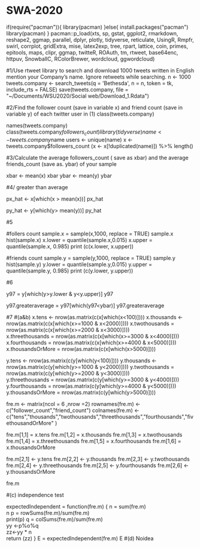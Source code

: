 # SWA-2020
if(require("pacman")){
  library(pacman)
}else{
  install.packages("pacman")
  library(pacman)
}
pacman::p_load(xts, sp, gstat, ggplot2, rmarkdown, reshape2, ggmap,
               parallel, dplyr, plotly, tidyverse, reticulate, UsingR, Rmpfr,
               swirl, corrplot, gridExtra, mise, latex2exp, tree, rpart, lattice,
               coin, primes, epitools, maps, clipr, ggmap, twitteR, ROAuth,
               tm, rtweet, base64enc, httpuv, SnowballC, RColorBrewer, wordcloud, ggwordcloud)

#1/Use rtweet library to search and download 1000 tweets written in English mention your Company’s name. Ignore retweets while searching.
n <- 1000
tweets.company <- search_tweets(q = 'Bethesda', n = n, token = tk,
                                include_rts = FALSE)
save(tweets.company, file = "~/Documents/WSU2020/Social web/Download_1.Rdata")

#2/Find the follower count (save in variable x) and friend count (save in variable y) of each twitter user in (1)
class(tweets.company)

names(tweets.company)
class(tweets.company$followers_count)
library(tidyverse)
name  <- tweets.company$name
users <- unique(name)
x <- tweets.company$followers_count
(x     <- x[!duplicated(name)]) %>% length()


#3/Calculate the average followers_count ( save as xbar) and the average friends_count (save as. ybar) of your sample


xbar <- mean(x)
xbar
ybar <- mean(y)
ybar

#4/ greater than average

px_hat <- x[which(x > mean(x))]
px_hat

py_hat <- y[which(y> mean(y))]
py_hat

#5 

#follers count
sample.x = sample(x,1000, replace = TRUE)
sample.x
hist(sample.x)
x.lower = quantile(sample.x,0.015)
x.upper = quantile(sample.x, 0.985)
print (c(x.lower, x.upper))

#friends count
sample.y = sample(y,1000, replace = TRUE)
sample.y
hist(sample.y)
y.lower = quantile(sample.y,0.015)
y.upper = quantile(sample.y, 0.985)
print (c(y.lower, y.upper))

#6 

y97 = y[which(y>y.lower & y<y.upper)]
y97

y97.greateraverage = y97[which(y97<ybar)]
y97.greateraverage

#7
#(a&b)
x.tens <- nrow(as.matrix(c(x[which(x<100)])))
x.thousands <- nrow(as.matrix(c(x[which(x>=1000 & x<2000)])))
x.twothousands = nrow(as.matrix(c(x[which(x>=2000 & x<3000)])))                    
x.threethousands = nrow(as.matrix(c(x[which(x>=3000 & x<4000)])))
x.fourthousands = nrow(as.matrix(c(x[which(x>=4000 & x<5000)])))
x.thousandsOrMore = nrow(as.matrix(c(x[which(x>5000)])))

y.tens <- nrow(as.matrix(c(y[which(y<100)])))
y.thousands <- nrow(as.matrix(c(y[which(y>=1000 & y<2000)])))
y.twothousands = nrow(as.matrix(c(y[which(y>=2000 & y<3000)])))                    
y.threethousands = nrow(as.matrix(c(y[which(y>=3000 & y<4000)])))
y.fourthousands = nrow(as.matrix(c(y[which(y>=4000 & y<5000)])))
y.thousandsOrMore = nrow(as.matrix(c(y[which(y>5000)])))

fre.m <- matrix(ncol = 6 ,nrow =2)
rownames(fre.m) <- c("follower_count","friend_count")
colnames(fre.m) <- c("tens","thousands","twothousands","threethousands","fourthousands","fivethousandOrMore" )

fre.m[1,1] = x.tens
fre.m[1,2] = x.thousands
fre.m[1,3] = x.twothousands
fre.m[1,4] = x.threethousands
fre.m[1,5] = x.fourthousands
fre.m[1,6] = x.thousandsOrMore

fre.m[2,1] <- y.tens
fre.m[2,2] <- y.thousands
fre.m[2,3] <- y.twothousands
fre.m[2,4] <- y.threethousands
fre.m[2,5] <- y.fourthousands
fre.m[2,6] <- y.thousandsOrMore

fre.m


#(c) independence test

expectedIndependent = function(fre.m) {
  n = sum(fre.m)                              
  n
  p = rowSums(fre.m)/sum(fre.m)                
  print(p)
  q = colSums(fre.m)/sum(fre.m)                  
  yy <-p%o%q            
  zz<-yy * n            
  return (zz)
}
E = expectedIndependent(fre.m) 
E
#(d) Noidea

